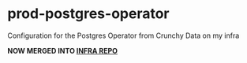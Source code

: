 # prod-postgres-operator
Configuration for the Postgres Operator from Crunchy Data on my infra

**NOW MERGED INTO [INFRA REPO](https://github.com/11tuvork28/k3s-infra)**
